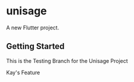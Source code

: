 # unisage

A new Flutter project.

## Getting Started

This is the Testing Branch for the Unisage Project

Kay's Feature